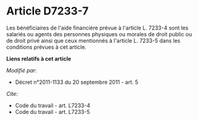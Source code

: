 # Article D7233-7

Les bénéficiaires de l'aide financière prévue à l'article L. 7233-4 sont les salariés ou agents des personnes physiques ou
morales de droit public ou de droit privé ainsi que ceux mentionnés à l'article L. 7233-5 dans les conditions prévues à cet
article.

**Liens relatifs à cet article**

_Modifié par_:

  - Décret n°2011-1133 du 20 septembre 2011 - art. 5

_Cite_:

  - Code du travail - art. L7233-4
  - Code du travail - art. L7233-5
